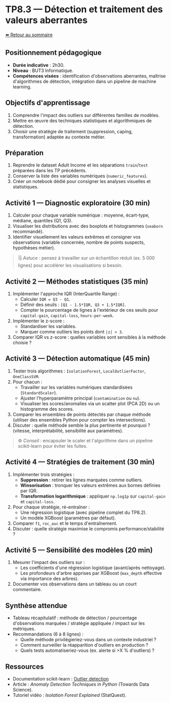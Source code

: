 # TP8.3 — Détection et traitement des valeurs aberrantes

[⬅️ Retour au sommaire](../../LISEZMOI.md)

## Positionnement pédagogique
- **Durée indicative** : 2h30.
- **Niveau** : BUT3 Informatique.
- **Compétences visées** : identification d'observations aberrantes, maîtrise d'algorithmes de détection, intégration dans un pipeline de machine learning.

## Objectifs d'apprentissage
1. Comprendre l'impact des outliers sur différentes familles de modèles.
2. Mettre en œuvre des techniques statistiques et algorithmiques de détection.
3. Choisir une stratégie de traitement (suppression, caping, transformation) adaptée au contexte métier.

## Préparation
1. Reprendre le dataset Adult Income et les séparations `train`/`test` préparées dans les TP précédents.
2. Conserver la liste des variables numériques (`numeric_features`).
3. Créer un notebook dédié pour consigner les analyses visuelles et statistiques.

## Activité 1 — Diagnostic exploratoire (30 min)
1. Calculer pour chaque variable numérique : moyenne, écart-type, médiane, quantiles (Q1, Q3).
2. Visualiser les distributions avec des boxplots et histogrammes (`seaborn` recommandé).
3. Identifier visuellement les valeurs extrêmes et consigner vos observations (variable concernée, nombre de points suspects, hypothèses métier).

> 🗒️ *Astuce* : pensez à travailler sur un échantillon réduit (ex. 5 000 lignes) pour accélérer les visualisations si besoin.

## Activité 2 — Méthodes statistiques (35 min)
1. Implémenter l'approche IQR (InterQuartile Range) :
   - Calculer `IQR = Q3 - Q1`.
   - Définir des seuils : `[Q1 - 1.5*IQR, Q3 + 1.5*IQR]`.
   - Compter le pourcentage de lignes à l'extérieur de ces seuils pour `capital-gain`, `capital-loss`, `hours-per-week`.
2. Implémenter le z-score :
   - Standardiser les variables.
   - Marquer comme outliers les points dont `|z| > 3`.
3. Comparer IQR vs z-score : quelles variables sont sensibles à la méthode choisie ?

## Activité 3 — Détection automatique (45 min)
1. Tester trois algorithmes : `IsolationForest`, `LocalOutlierFactor`, `OneClassSVM`.
2. Pour chacun :
   - Travailler sur les variables numériques standardisées (`StandardScaler`).
   - Ajuster l'hyperparamètre principal (`contamination` ou `nu`).
   - Visualiser les scores/anomalies via un scatter plot (PCA 2D) ou un histogramme des scores.
3. Comparer les ensembles de points détectés par chaque méthode (utiliser des ensembles Python pour compter les intersections).
4. Discuter : quelle méthode semble la plus pertinente et pourquoi ? (vitesse, interprétabilité, sensibilité aux paramètres).

> ⚙️ *Conseil* : encapsuler le scaler et l'algorithme dans un pipeline scikit-learn pour éviter les fuites.

## Activité 4 — Stratégies de traitement (30 min)
1. Implémenter trois stratégies :
   - **Suppression** : retirer les lignes marquées comme outliers.
   - **Winsorisation** : tronquer les valeurs extrêmes aux bornes définies par IQR.
   - **Transformation logarithmique** : appliquer `np.log1p` sur `capital-gain` et `capital-loss`.
2. Pour chaque stratégie, ré-entraîner :
   - Une régression logistique (avec pipeline complet du TP8.2).
   - Un modèle XGBoost (paramètres par défaut).
3. Comparer `f1`, `roc_auc` et le temps d'entraînement.
4. Discuter : quelle stratégie maximise le compromis performance/stabilité ?

## Activité 5 — Sensibilité des modèles (20 min)
1. Mesurer l'impact des outliers sur :
   - Les coefficients d'une régression logistique (avant/après nettoyage).
   - Les profondeurs d'arbre apprises par XGBoost (`max_depth` effective via importance des arbres).
2. Documenter vos observations dans un tableau ou un court commentaire.

## Synthèse attendue
- Tableau récapitulatif : méthode de détection / pourcentage d'observations marquées / stratégie appliquée / impact sur les métriques.
- Recommandations (6 à 8 lignes) :
  - Quelle méthode privilégieriez-vous dans un contexte industriel ?
  - Comment surveiller la réapparition d'outliers en production ?
  - Quels tests automatiseriez-vous (ex. alerte si >X % d'outliers) ?

## Ressources
- Documentation scikit-learn : [Outlier detection](https://scikit-learn.org/stable/modules/outlier_detection.html)
- Article : *Anomaly Detection Techniques in Python* (Towards Data Science).
- Tutoriel vidéo : *Isolation Forest Explained* (StatQuest).
